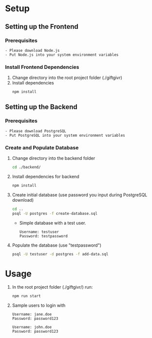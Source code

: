 # Setup

## Setting up the Frontend

### Prerequisites
    - Please download Node.js
    - Put Node.js into your system environment variables

### Install Frontend Dependencies
1. Change directory into the root project folder (./giftgivr)
2. Install dependencies
    ```sh
    npm install
    ```

## Setting up the Backend

### Prerequisites
    - Please download PostgreSQL
    - Put PostgreSQL into your system environment variables

### Create and Populate Database
1. Change directory into the backend folder
    ```sh
    cd ./backend/
    ```
2. Install dependencies for backend
    ```sh 
    npm install 
    ```
3. Create initial database (use password you input during PostgreSQL download)
    ```sh
    cd ..
    psql -U postgres -f create-database.sql
    ```
    - Simple database with a test user.
        ```
        Username: testuser
        Password: testpassword
        ```
4. Populate the database (use "testpassword")
    ```sh
    psql -U testuser -d postgres -f add-data.sql 
    ```

# Usage
1. In the root project folder (./giftgivr/) run:
    ```sh
    npm run start
    ```
2. Sample users to login with
    ```
    Username: jane.doe
    Password: password123
    ```
    ```
    Username: john.doe
    Password: password123
    ```

    

